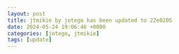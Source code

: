 ```yaml
---
layout: post
title: jtmikie by jotego has been updated to 22e0205
date: 2024-05-24 19:06:46 +0000
categories: [jotego, jtmikie]
tags: [update]
---
```


